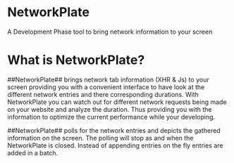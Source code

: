 # NetworkPlate
A Development Phase tool to bring network information to your screen

# What is NetworkPlate?
##NetworkPlate## brings network tab information (XHR & Js) to your screen providing you with a convenient interface to have look at the different network entries and there corresponding durations. With NetworkPlate you can watch out for different network requests being made on your website and analyze the duration. Thus providing you with the information to optimize the current performance while your developing.

##NetworkPlate## polls for the network entries and depicts the gathered information on the screen. The polling will stop as and when the NetworkPlate is closed. Instead of appending entries on the fly entries are added in a batch.



